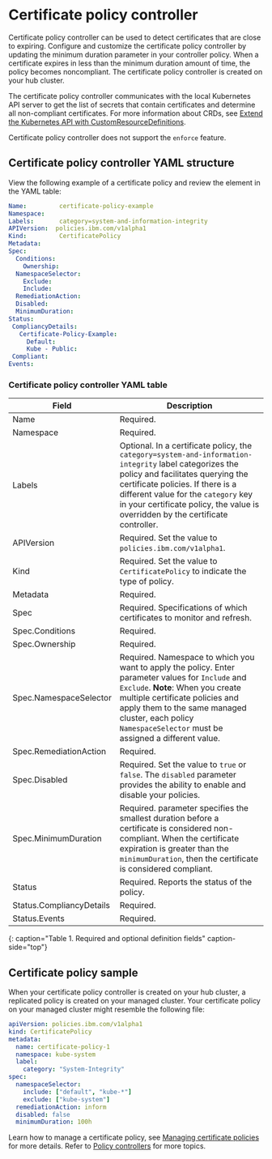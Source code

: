 # Certificate policy controller

Certificate policy controller can be used to detect certificates that are close to expiring. Configure and customize the certificate policy controller by updating the minimum duration parameter in your controller policy. When a certificate expires in less than the minimum duration amount of time, the policy becomes noncompliant. The certificate policy controller is created on your hub cluster.

The certificate policy controller communicates with the local Kubernetes API server to get the list of secrets that contain certificates and determine all non-compliant certificates. For more information about CRDs, see [Extend the Kubernetes API with CustomResourceDefinitions](https://kubernetes.io/docs/tasks/access-kubernetes-api/custom-resources/custom-resource-definitions/). 

Certificate policy controller does not support the `enforce` feature. 

## Certificate policy controller YAML structure

View the following example of a certificate policy and review the element in the YAML table:

  ```yaml
  Name:         certificate-policy-example
  Namespace:
  Labels:       category=system-and-information-integrity
  APIVersion:  policies.ibm.com/v1alpha1
  Kind:         CertificatePolicy
  Metadata:
  Spec:
    Conditions:
      Ownership:
    NamespaceSelector:
      Exclude:
      Include:
    RemediationAction:
    Disabled:
    MinimumDuration:
 Status:
   CompliancyDetails:
     Certificate-Policy-Example:
       Default:
       Kube - Public:
   Compliant:
  Events:
  ```

### Certificate policy controller YAML table

|Field|Description|
|-- | -- |
| Name | Required. <!--Add explanation--> |
| Namespace | Required. <!--Add explanation--> |
| Labels | Optional. In a certificate policy, the `category=system-and-information-integrity` label categorizes the policy and facilitates querying the certificate policies. If there is a different value for the `category` key in your certificate policy, the value is overridden by the certificate controller. |
| APIVersion | Required. Set the value to `policies.ibm.com/v1alpha1`. <!--current place holder until this info is updated--> |
| Kind | Required. Set the value to `CertificatePolicy` to indicate the type of policy. |
| Metadata | Required. <!--add description--> |
| Spec | Required. Specifications of which certificates to monitor and refresh.|
| Spec.Conditions |  Required. <!--add description--> |
| Spec.Ownership | Required. <!--Add description--> |
| Spec.NamespaceSelector| Required. Namespace to which you want to apply the policy. Enter parameter values for `Include` and `Exclude`. **Note**: When you create multiple certificate policies and apply them to the same managed cluster, each policy `NamespaceSelector` must be assigned a different value.|
| Spec.RemediationAction | Required. | <!--add description-->|
| Spec.Disabled | Required. Set the value to `true` or `false`. The `disabled` parameter provides the ability to enable and disable your policies.|
| Spec.MinimumDuration | Required. parameter specifies the smallest duration before a certificate is considered non-compliant. When the certificate expiration is greater than the `minimumDuration`, then the certificate is considered compliant. <!--is there a default parameter value-->| 
| Status | Required. Reports the status of the policy. <!--expand explanation if possible--> |
| Status.CompliancyDetails | Required. <!--details needed--> |
| Status.Events| Required. <!--add details-->
{: caption="Table 1. Required and optional definition fields" caption-side="top"}


## Certificate policy sample

When your certificate policy controller is created on your hub cluster, a replicated policy is created on your managed cluster. Your certificate policy on your managed cluster might resemble the following file:

```yaml
apiVersion: policies.ibm.com/v1alpha1
kind: CertificatePolicy
metadata:
  name: certificate-policy-1
  namespace: kube-system
  label:
    category: "System-Integrity"
spec:
  namespaceSelector:
    include: ["default", "kube-*"]
    exclude: ["kube-system"]
  remediationAction: inform
  disabled: false
  minimumDuration: 100h
```

Learn how to manage a certificate policy, see [Managing certificate policies](create_cert_pol.md) for more details. Refer to [Policy controllers](policy_controllers.md) for more topics.
